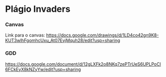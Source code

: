 # Plágio Invaders #

### Canvas ###

Link para o canvas: https://docs.google.com/drawings/d/1LD4co42gn9K8-KUT3wlhFgomhcUxu_At07EvjMquh28/edit?usp=sharing

### GDD ###

https://docs.google.com/document/d/12gLXFk2o8NKq7zePTrUeS6UPLPoCl6FCkEyX8kNZyYw/edit?usp=sharing